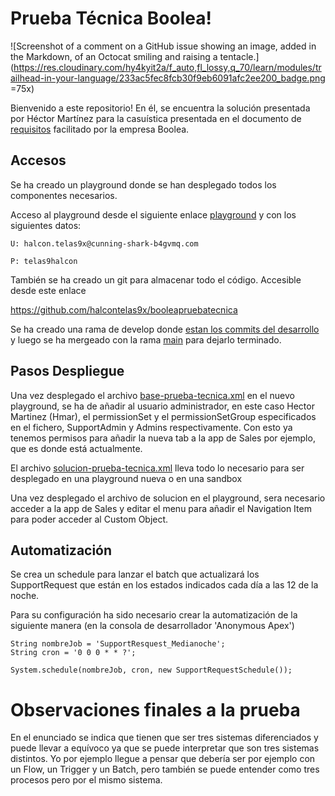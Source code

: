 # Prueba Técnica Boolea!

  

![Screenshot of a comment on a GitHub issue showing an image, added in the Markdown, of an Octocat smiling and raising a tentacle.](https://res.cloudinary.com/hy4kyit2a/f_auto,fl_lossy,q_70/learn/modules/trailhead-in-your-language/233ac5fec8fcb30f9eb6091afc2ee200_badge.png =75x)

  

Bienvenido a este repositorio! En él, se encuentra la solución presentada por Héctor Martínez para la casuística presentada en el documento de [requisitos](https://github.com/halcontelas9x/booleapruebatecnica/blob/main/requisitos/Prueba%20te%CC%81cnica%20Senior%20-%20Requisitos.pdf) facilitado por la empresa Boolea.

  

## Accesos

  

Se ha creado un playground donde se han desplegado todos los componentes necesarios.

Acceso al playground desde el siguiente enlace [playground](https://cunning-shark-b4gvmq-dev-ed.trailblaze.my.salesforce.com/) y con los siguientes datos:
 ~~~
U: halcon.telas9x@cunning-shark-b4gvmq.com

P: telas9halcon
~~~

También se ha creado un git para almacenar todo el código. Accesible desde este enlace

https://github.com/halcontelas9x/booleapruebatecnica

Se ha creado una rama de develop donde [estan los commits del desarrollo](https://github.com/halcontelas9x/booleapruebatecnica/activity?ref=feature/develop) y luego se ha mergeado con la rama [main](https://github.com/halcontelas9x/booleapruebatecnica) para dejarlo terminado.
  

## Pasos Despliegue


Una vez desplegado el archivo [base-prueba-tecnica.xml](https://github.com/halcontelas9x/booleapruebatecnica/blob/main/manifest/base-prueba-tecnica.xml) en el nuevo playground, se ha de añadir al usuario administrador, en este caso Hector Martinez (Hmar), el permissionSet y el permissionSetGroup especificados en el fichero, SupportAdmin y Admins respectivamente. Con esto ya tenemos permisos para añadir la nueva tab a la app de Sales por ejemplo, que es donde está actualmente.

El archivo [solucion-prueba-tecnica.xml](https://github.com/halcontelas9x/booleapruebatecnica/blob/main/manifest/solucion-prueba-tecnica.xml) lleva todo lo necesario para ser desplegado en una playground nueva o en una sandbox 

Una vez desplegado el archivo de solucion en el playground, sera necesario acceder a la app de Sales y editar el menu para añadir el Navigation Item para poder acceder al Custom Object.

  

## Automatización

Se crea un schedule para lanzar el batch que actualizará los SupportRequest que están en los estados indicados cada día a las 12 de la noche.

Para su configuración ha sido necesario crear la automatización de la siguiente manera (en la consola de desarrollador 'Anonymous Apex')
 

~~~
String nombreJob = 'SupportResquest_Medianoche';
String cron = '0 0 0 * * ?';

System.schedule(nombreJob, cron, new SupportRequestSchedule());

~~~


# Observaciones finales a la prueba

  

En el enunciado se indica que tienen que ser tres sistemas diferenciados y puede llevar a equívoco ya que se puede interpretar que son tres sistemas distintos. Yo por ejemplo llegue a pensar que debería ser por ejemplo con un Flow, un Trigger y un Batch, pero también se puede entender como tres procesos pero por el mismo sistema.

